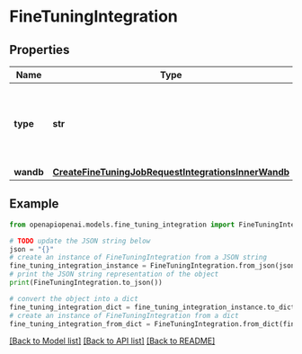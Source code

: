 # FineTuningIntegration


## Properties

Name | Type | Description | Notes
------------ | ------------- | ------------- | -------------
**type** | **str** | The type of the integration being enabled for the fine-tuning job | 
**wandb** | [**CreateFineTuningJobRequestIntegrationsInnerWandb**](CreateFineTuningJobRequestIntegrationsInnerWandb.md) |  | 

## Example

```python
from openapiopenai.models.fine_tuning_integration import FineTuningIntegration

# TODO update the JSON string below
json = "{}"
# create an instance of FineTuningIntegration from a JSON string
fine_tuning_integration_instance = FineTuningIntegration.from_json(json)
# print the JSON string representation of the object
print(FineTuningIntegration.to_json())

# convert the object into a dict
fine_tuning_integration_dict = fine_tuning_integration_instance.to_dict()
# create an instance of FineTuningIntegration from a dict
fine_tuning_integration_from_dict = FineTuningIntegration.from_dict(fine_tuning_integration_dict)
```
[[Back to Model list]](../README.md#documentation-for-models) [[Back to API list]](../README.md#documentation-for-api-endpoints) [[Back to README]](../README.md)


